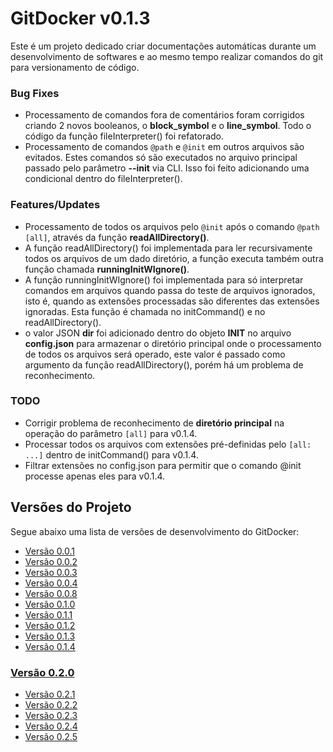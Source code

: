 <a name="title"></a>
# GitDocker v0.1.3

Este é um projeto dedicado criar documentações automáticas durante um desenvolvimento de softwares e ao mesmo tempo realizar comandos do git para versionamento de código.

### Bug Fixes

* Processamento de comandos fora de comentários foram corrigidos criando 2 novos booleanos, o **block_symbol** e o **line_symbol**. Todo o código da função fileInterpreter() foi refatorado.
* Processamento de comandos `@path` e `@init` em outros arquivos são evitados. Estes comandos só são executados no arquivo principal passado pelo parâmetro **--init** via CLI. Isso foi feito adicionando uma condicional dentro do fileInterpreter().

### Features/Updates

* Processamento de todos os arquivos pelo `@init` após o comando `@path [all]`, através da função **readAllDirectory()**.
* A função readAllDirectory() foi implementada para ler recursivamente todos os arquivos de um dado diretório, a função executa também outra função chamada **runningInitWIgnore()**.
* A função runningInitWIgnore() foi implementada para só interpretar comandos em arquivos quando passa do teste de arquivos ignorados, isto é, quando as extensões processadas são diferentes das extensões ignoradas. Esta função é chamada no initCommand() e no readAllDirectory().
* o valor JSON **dir** foi adicionado dentro do objeto **INIT** no arquivo **config.json** para armazenar o diretório principal onde o processamento de todos os arquivos será operado, este valor é passado como argumento da função readAllDirectory(), porém há um problema de reconhecimento.


### TODO

* Corrigir problema de reconhecimento de **diretório principal** na operação do parâmetro `[all]` para v0.1.4.
* Processar todos os arquivos com extensões pré-definidas pelo `[all: ...]` dentro de initCommand() para v0.1.4.
* Filtrar extensões no config.json para permitir que o comando @init processe apenas eles para v0.1.4.

## Versões do Projeto

Segue abaixo uma lista de versões de desenvolvimento do GitDocker:

* <a href="https://github.com/FrancisBFTC/gitdocker/tree/gitdocker-v0.0.1#title"> Versão 0.0.1 </a>
* <a href="https://github.com/FrancisBFTC/gitdocker/tree/gitdocker-v0.0.2#title"> Versão 0.0.2 </a>
* <a href="https://github.com/FrancisBFTC/gitdocker/tree/gitdocker-v0.0.3#title"> Versão 0.0.3 </a>
* <a href="https://github.com/FrancisBFTC/gitdocker/tree/gitdocker-v0.0.4#title"> Versão 0.0.4 </a>
* <a href="https://github.com/FrancisBFTC/gitdocker/tree/gitdocker-v0.0.8#title"> Versão 0.0.8 </a>
* <a href="https://github.com/FrancisBFTC/gitdocker/tree/gitdocker-v0.1.0#title"> Versão 0.1.0 </a>
* <a href="https://github.com/FrancisBFTC/gitdocker/tree/gitdocker-v0.1.1#title"> Versão 0.1.1 </a>
* <a href="https://github.com/FrancisBFTC/gitdocker/tree/gitdocker-v0.1.2#title"> Versão 0.1.2 </a>
* <a href="https://github.com/FrancisBFTC/gitdocker/tree/gitdocker-v0.1.3#title"> Versão 0.1.3 </a>
* <a href="https://github.com/FrancisBFTC/gitdocker/tree/gitdocker-v0.1.4#title"> Versão 0.1.4 </a>

### <a href="https://github.com/FrancisBFTC/gitdocker/tree/gitdocker-v0.2.0#title"> Versão 0.2.0 </a>

* <a href="https://github.com/FrancisBFTC/gitdocker/tree/gitdocker-v0.2.1#title"> Versão 0.2.1 </a>
* <a href="https://github.com/FrancisBFTC/gitdocker/tree/gitdocker-v0.2.2#title"> Versão 0.2.2 </a>
* <a href="https://github.com/FrancisBFTC/gitdocker/tree/gitdocker-v0.2.3#title"> Versão 0.2.3 </a>
* <a href="https://github.com/FrancisBFTC/gitdocker/tree/gitdocker-v0.2.4#title"> Versão 0.2.4 </a>
* <a href="https://github.com/FrancisBFTC/gitdocker/tree/gitdocker-v0.2.5#title"> Versão 0.2.5 </a>
